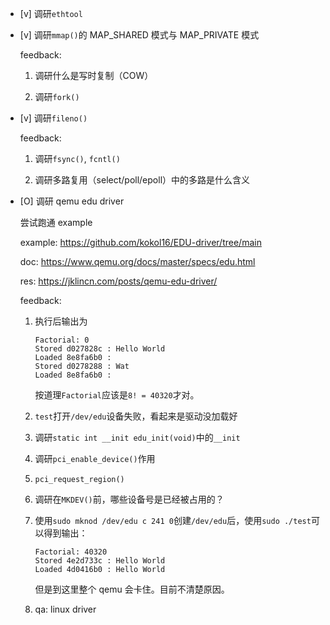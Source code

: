 * [v] 调研`ethtool`

* [v] 调研`mmap()`的 MAP_SHARED 模式与 MAP_PRIVATE 模式

    feedback:

    1. 调研什么是写时复制（COW）

    1. 调研`fork()`

* [v] 调研`fileno()`

    feedback:

    1. 调研`fsync()`, `fcntl()`

    1. 调研多路复用（select/poll/epoll）中的多路是什么含义

* [O] 调研 qemu edu driver

    尝试跑通 example

    example: <https://github.com/kokol16/EDU-driver/tree/main>

    doc: <https://www.qemu.org/docs/master/specs/edu.html>

    res: <https://jklincn.com/posts/qemu-edu-driver/>

    feedback:

    1. 执行后输出为

        ```
        Factorial: 0
        Stored d027828c : Hello World
        Loaded 8e8fa6b0 : 
        Stored d0278288 : Wat
        Loaded 8e8fa6b0 :
        ```

        按道理`Factorial`应该是`8! = 40320`才对。

    1. `test`打开`/dev/edu`设备失败，看起来是驱动没加载好

    1. 调研`static int __init edu_init(void)`中的`__init`

    1. 调研`pci_enable_device()`作用

    1. `pci_request_region()`

    1. 调研在`MKDEV()`前，哪些设备号是已经被占用的？

    1. 使用`sudo mknod /dev/edu c 241 0`创建`/dev/edu`后，使用`sudo ./test`可以得到输出：

        ```
        Factorial: 40320
        Stored 4e2d733c : Hello World
        Loaded 4d0416b0 : Hello World

        ```

        但是到这里整个 qemu 会卡住。目前不清楚原因。

    1. qa: linux driver
